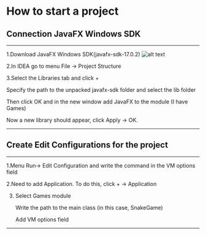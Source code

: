 # How to start a project
## Connection JavaFX Windows SDK
---
1.Download JavaFX Windows SDK(javafx-sdk-17.0.2)
![alt text](1/webp "Описание будет тут")​

2.In IDEA go to menu File -> Project Structure

3.Select the Libraries tab and click +

Specify the path to the unpacked javafx-sdk folder and select the lib folder

Then click OK and in the new window add JavaFX to the module (I have Games)

Now a new library should appear, click Apply -> OK.

---
## Create Edit Configurations for the project
---
1.Menu Run-> Edit Configuration and write the command in the VM options field

2.Need to add Application. To do this, click + -> Application

3.
    Select Games module
    
    Write the path to the main class (in this case, SnakeGame)
    
    Add VM options field
    
---
